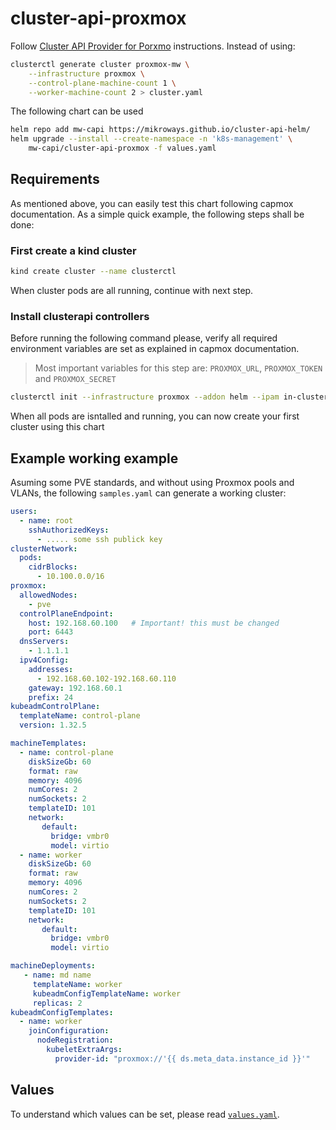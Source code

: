 # cluster-api-proxmox

Follow [Cluster API Provider for
Porxmo](https://github.com/ionos-cloud/cluster-api-provider-proxmox)
instructions. Instead of using:

```bash
clusterctl generate cluster proxmox-mw \
    --infrastructure proxmox \
    --control-plane-machine-count 1 \
    --worker-machine-count 2 > cluster.yaml
```

The following chart can be used

```bash
helm repo add mw-capi https://mikroways.github.io/cluster-api-helm/
helm upgrade --install --create-namespace -n 'k8s-management' \
    mw-capi/cluster-api-proxmox -f values.yaml
```

## Requirements

As mentioned above, you can easily test this chart following capmox
documentation. As a simple quick example, the following steps shall be done:

### First create a kind cluster

```bash
kind create cluster --name clusterctl
```

When cluster pods are all running, continue with next step.

### Install clusterapi controllers

Before running the following command please, verify all required environment
variables are set as explained in capmox documentation.

> Most important variables for this step are: `PROXMOX_URL`, `PROXMOX_TOKEN` and
> `PROXMOX_SECRET`

```bash
clusterctl init --infrastructure proxmox --addon helm --ipam in-cluster
```

When all pods are isntalled and running, you can now create your first cluster
using this chart

## Example working example

Asuming some PVE standards, and without using Proxmox pools and VLANs, the
following `samples.yaml` can generate a working cluster:

```yaml
users:
  - name: root
    sshAuthorizedKeys: 
      - ..... some ssh publick key
clusterNetwork:
  pods:
    cidrBlocks:
      - 10.100.0.0/16
proxmox:
  allowedNodes:
    - pve
  controlPlaneEndpoint:
    host: 192.168.60.100   # Important! this must be changed
    port: 6443
  dnsServers:
    - 1.1.1.1
  ipv4Config:
    addresses:
      - 192.168.60.102-192.168.60.110
    gateway: 192.168.60.1
    prefix: 24
kubeadmControlPlane:
  templateName: control-plane
  version: 1.32.5

machineTemplates:
  - name: control-plane
    diskSizeGb: 60
    format: raw
    memory: 4096
    numCores: 2
    numSockets: 2
    templateID: 101
    network:
       default:
         bridge: vmbr0
         model: virtio
  - name: worker
    diskSizeGb: 60
    format: raw
    memory: 4096
    numCores: 2
    numSockets: 2
    templateID: 101
    network:
       default:
         bridge: vmbr0
         model: virtio

machineDeployments:
   - name: md name
     templateName: worker
     kubeadmConfigTemplateName: worker
     replicas: 2
kubeadmConfigTemplates:
  - name: worker
    joinConfiguration:
      nodeRegistration:
        kubeletExtraArgs:
          provider-id: "proxmox://'{{ ds.meta_data.instance_id }}'"
```


## Values

To understand which values can be set, please read [`values.yaml`](./values.yaml).

